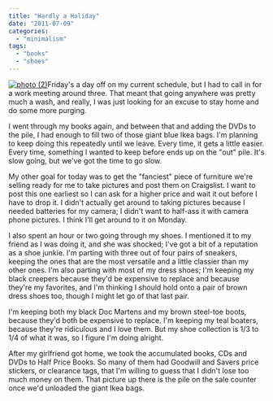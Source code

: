 ```yaml
---
title: "Hardly a Holiday"
date: "2011-07-09"
categories: 
  - "minimalism"
tags: 
  - "books"
  - "shoes"
---
```


[![](http://coloredtabs.files.wordpress.com/2011/07/photo-2-e1310195082568.jpg?w=225 "photo (2)")](http://coloredtabs.files.wordpress.com/2011/07/photo-2-e1310195082568.jpg)Friday's a day off on my current schedule, but I had to call in for a work meeting around three. That meant that going anywhere was pretty much a wash, and really, I was just looking for an excuse to stay home and do some more purging.

I went through my books again, and between that and adding the DVDs to the pile, I had enough to fill two of those giant blue Ikea bags. I'm planning to keep doing this repeatedly until we leave. Every time, it gets a little easier. Every time, something I wanted to keep before ends up on the "out" pile. It's slow going, but we've got the time to go slow.

My other goal for today was to get the "fanciest" piece of furniture we're selling ready for me to take pictures and post them on Craigslist. I want to post this one earliest so I can ask for a higher price and wait it out before I have to drop it. I didn't actually get around to taking pictures because I needed batteries for my camera; I didn't want to half-ass it with camera phone pictures. I think I'll get around to it on Monday.

I also spent an hour or two going through my shoes. I mentioned it to my friend as I was doing it, and she was shocked; I've got a bit of a reputation as a shoe junkie. I'm parting with three out of four pairs of sneakers, keeping the ones that are the most versatile and a little classier than my other ones. I'm also parting with most of my dress shoes; I'm keeping my black creepers because they'd be expensive to replace and because they're my favorites, and I'm thinking I should hold onto a pair of brown dress shoes too, though I might let go of that last pair.

I'm keeping both my black Doc Martens and my brown steel-toe boots, because they'd both be expensive to replace. I'm keeping my teal boaters, because they're ridiculous and I love them. But my shoe collection is 1/3 to 1/4 of what it was, so I figure I'm doing alright.

After my girlfriend got home, we took the accumulated books, CDs and DVDs to Half Price Books. So many of them had Goodwill and Savers price stickers, or clearance tags, that I'm willing to guess that I didn't lose too much money on them. That picture up there is the pile on the sale counter once we'd unloaded the giant Ikea bags.
